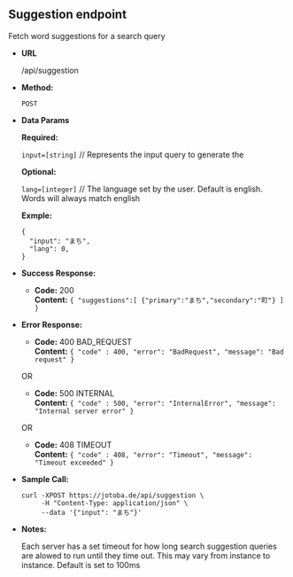 **Suggestion endpoint**
----
  Fetch word suggestions for a search query

* **URL**

  /api/suggestion

* **Method:**

  `POST`
  
* **Data Params**

   **Required:**
 
   `input=[string]` // Represents the input query to generate the 

   **Optional:**
 
   `lang=[integer]` // The language set by the user. Default is english. Words will always match english

   **Exmple:**
   ```
   {
     "input": "まち",
     "lang": 0,
   }
   ```

* **Success Response:**

  * **Code:** 200 <br />
    **Content:** `{ "suggestions":[ {"primary":"まち","secondary":"町"} ] }`
 
* **Error Response:**

  * **Code:** 400 BAD_REQUEST <br />
    **Content:** `{ "code" : 400, "error": "BadRequest", "message": "Bad request" }`

  OR

  * **Code:** 500 INTERNAL <br />
    **Content:** `{ "code" : 500, "error": "InternalError", "message": "Internal server error" }`

  OR

  * **Code:** 408 TIMEOUT <br />
    **Content:** `{ "code" : 408, "error": "Timeout", "message": "Timeout exceeded" }`

* **Sample Call:**

  ```
  curl -XPOST https://jotoba.de/api/suggestion \
       -H "Content-Type: application/json" \
       --data '{"input": "まち"}'
  ```

* **Notes:**

  Each server has a set timeout for how long search suggestion queries are alowed to run until they time out. This may vary from instance to instance. Default is set to 100ms
